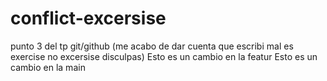 # conflict-excersise
punto 3 del tp git/github (me acabo de dar cuenta que escribi mal es exercise no excersise disculpas)
Esto es un cambio en la featur
Esto es un cambio en la main 
